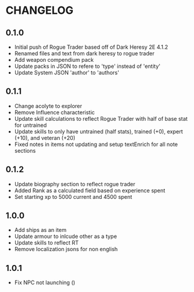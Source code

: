 # CHANGELOG

## 0.1.0

- Initial push of Rogue Trader based off of Dark Heresy 2E 4.1.2
- Renamed files and text from dark heresy to rogue trader
- Add weapon compendium pack
- Update packs in JSON to refere to 'type' instead of 'entity'
- Update System JSON 'author' to 'authors'

## 0.1.1

- Change acolyte to explorer
- Remove Influence characteristic
- Update skill calculations to reflect Rogue Trader with half of base stat for untrained
- Update skills to only have untrained (half stats), trained (+0), expert (+10), and veteran (+20)
- Fixed notes in items not updating and setup textEnrich for all note sections

## 0.1.2

- Update biography section to reflect rogue trader
- Added Rank as a calculated field based on experience spent
- Set starting xp to 5000 current and 4500 spent 

## 1.0.0

- Add ships as an item
- Update armour to inlcude other as a type
- Update skills to reflect RT
- Remove localization jsons for non english

## 1.0.1

- Fix NPC not launching ()